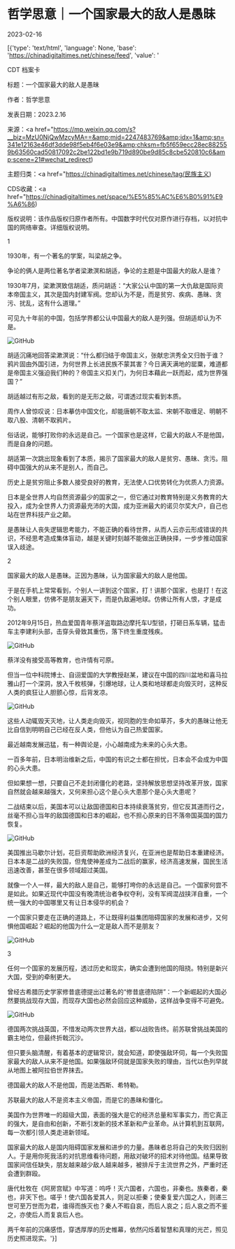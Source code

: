 # 哲学思意｜一个国家最大的敌人是愚昧

2023-02-16

[{'type': 'text/html', 'language': None, 'base': 'https://chinadigitaltimes.net/chinese/feed', 'value': '

CDT 档案卡

标题：一个国家最大的敌人是愚昧

作者：哲学思意

发表日期：2023.2.16

来源：<a href="https://mp.weixin.qq.com/s?__biz=MzU0NjQwMzcyMA==&amp;mid=2247483769&amp;idx=1&amp;sn=341e12163e46df3dde98f5eb4f6e03e9&amp;chksm=fb5f659ecc28ec882559b63560cad50817092c2be122bd1e9b719d890be9d85c8cbe520810c6&amp;scene=21#wechat_redirect)

主题归类：<a href="https://chinadigitaltimes.net/chinese/tag/民族主义)

CDS收藏：<a href="https://chinadigitaltimes.net/space/%E5%85%AC%E6%B0%91%E9%A6%86)

版权说明：该作品版权归原作者所有。中国数字时代仅对原作进行存档，以对抗中国的网络审查。详细版权说明。





1

1930年，有一个著名的学案，叫梁胡之争。

争论的俩人是两位著名学者梁漱溟和胡适，争论的主题是中国最大的敌人是谁？

1930年7月，梁漱溟致信胡适，质问胡适：“大家公认中国的第一大仇敌是国际资本帝国主义，其次是国内封建军阀。您却认为不是，而是贫穷、疾病、愚昧、贪污、扰乱，这有什么道理。”

可见九十年前的中国，包括学界都公认中国最大的敌人是列强。但胡适却认为不是。

![GitHub](https://chinadigitaltimes.net/chinese/files/2023/02/post-693058-63ee67e82c40c.)

胡适沉痛地回答梁漱溟说：“什么都归结于帝国主义，张献忠洪秀全又归咎于谁？鸦片固由外国引进，为何世界上长进民族不蒙其害？今日满天满地的罂粟，难道都是帝国主义强迫我们种的？帝国主义扣关门，为何日本藉此一跃而起，成为世界强国？”

胡适越过有形之敌，看到的是无形之敌，可谓透过现实看到本质。

周作人曾惊叹说：日本摹仿中国文化，却能唐朝不取太监、宋朝不取缠足、明朝不取八股、清朝不取鸦片。

俗话说，能够打败你的永远是自己。一个国家也是这样，它最大的敌人不是他国，而是自身的问题。

胡适第一次跳出现象看到了本质，揭示了国家最大的敌人是贫穷、愚昧、贪污。阻碍中国强大的从来不是别人，而自己。

历史上是贫穷阻止多数人接受良好的教育，无法使人口优势转化为优质人力资源。

日本是全世界人均自然资源最少的国家之一，但它通过对教育特别是义务教育的大投入，成为全世界人力资源最充沛的大国，成为亚洲最大的诺贝尔奖大户，自己也站在世界科技产业之颠。

是愚昧让人丧失逻辑思考能力，不能正确的看待世界，从而人云亦云形成错误的共识，不经思考造成集体盲动，越是关键时刻越不能做出正确抉择，一步步推动国家误入歧途。

2

国家最大的敌人是愚昧。正因为愚昧，认为国家最大的敌人是他国。

于是在手机上常常看到，个别人一讲到这个国家，打！讲那个国家，也是打！在这个别人眼里，仿佛不是朋友遍天下，而是仇敌遍地球。仿佛让所有人恨，才是成功。

2012年9月15日，热血爱国青年蔡洋盗取路边摩托车U型锁，打砸日系车辆，猛击车主李建利头部，击穿头骨致其重伤，落下终生重度残疾。

![GitHub](https://chinadigitaltimes.net/chinese/files/2023/02/post-693058-63ee67e975051.)

蔡洋没有接受高等教育，也许情有可原。

但当一位中科院博士、自诩爱国的大学教授赵某，建议在中国的四川盆地和喜马拉雅山打一个深洞，放入千枚核弹，引爆地球，让人类和地球都走向毁灭时，这种反人类的疯狂让人胆颤心惊，后背发凉。

![GitHub](https://chinadigitaltimes.net/chinese/files/2023/02/post-693058-63ee67eabb1ff.)

这些人动辄毁天灭地，让人类走向毁灭，视同胞的生命如草芥，多大的愚昧让他无比自信到明明自己已经在反人类，但他认为自己热爱国家。

最近越南发展迅猛，有一种舆论是，小心越南成为未来的心头大患。

一百多年前，日本明治维新之后，中国的有识之士都在担忧，日本会不会成为中国的心头大患。

但如果想一想，只要自己不走封闭僵化的老路，坚持解放思想坚持改革开放，国家自然就会越来越强大，又何来担心这个是心头大患那个是心头大患呢？

二战结束以后，美国本可以让敌国德国和日本持续衰落贫穷，但它反其道而行之，丝毫不担心当年的敌国德国和日本的崛起，也不担心原来的日不落帝国英国的国力恢复。

![GitHub](https://chinadigitaltimes.net/chinese/files/2023/02/post-693058-63ee67ec0db9d.)

美国推出马歇尔计划，花巨资帮助欧洲经济复兴，在亚洲也是帮助日本重建经济。日本本是二战的失败国，但鬼使神差成为二战后的赢家，经济高速发展，国民生活迅速改善，甚至在很多领域超过美国。

就像一个人一样，最大的敌人是自己，能够打垮你的永远是自己。一个国家何尝不是如此。如果近现代中国没有晚清统治者争权夺利，没有军阀混战挟洋自重，一个统一强大的中国哪里又有让日本侵华的机会？

一个国家只要走在正确的道路上，不让既得利益集团阻碍国家的发展和进步，又何惧他国崛起？崛起的他国为什么一定是敌人而不是朋友？

![GitHub](https://chinadigitaltimes.net/chinese/files/2023/02/post-693058-63ee68b6efcb3.)

3

任何一个国家的发展历程，透过历史和现实，确实会遭到他国的阻挠。特别是新兴大国，受到的牵制更大。

曾经古希腊历史学家修昔底德提出过著名的“修昔底德陷阱”：一个新崛起的大国必然要挑战现存大国，而现存大国也必然会回应这种威胁，这样战争变得不可避免。

![GitHub](https://chinadigitaltimes.net/chinese/files/2023/02/post-693058-63ee67eec19d8.)

德国两次挑战英国，不惜发动两次世界大战，都以战败告终。前苏联曾挑战美国的霸主地位，但最终折戟沉沙。

但只要头脑清醒，有着基本的逻辑常识，就会知道，即使强敌环伺，每一个失败国家最大的敌人从来不是他国。如果强敌环伺就是国家失败的理由，当代以色列早就从地图上被阿拉伯世界抹去。

德国最大的敌人不是他国，而是法西斯、希特勒。

苏联最大的敌人不是资本主义帝国，而是它的愚昧和僵化。

美国作为世界唯一的超级大国，表面的强大是它的经济总量和军事实力，而它真正的强大，是自由和创新，不断引发新的技术革新和产业革命。从计算机到互联网，每一次都引领人类走进新领域。

国家最大的敌人是国内阻碍国家发展和进步的力量。愚昧者总将自己的失败归因别人。于是用你死我活的对抗思维看待问题，用敌对破坏的招术对待他国。结果导致国家间信任缺失，朋友越来越少敌人越来越多，被排斥于主流世界之外，严重时还会遭到群殴。

唐代杜牧在《阿房宫赋》中写道：呜呼！灭六国者，六国也，非秦也。族秦者，秦也，非天下也。嗟乎！使六国各爱其人，则足以拒秦；使秦复爱六国之人，则递三世可至万世而为君，谁得而族灭也？秦人不暇自哀，而后人哀之；后人哀之而不鉴之，亦使后人而复哀后人也。

两千年前的沉痛感悟，穿透厚厚的历史帷幕，依然闪烁着智慧和真理的光芒，照见历史照进现实。'}]